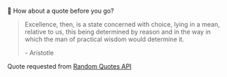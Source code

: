 📣 How about a quote before you go?

> Excellence, then, is a state concerned with choice, lying in a mean, relative to us, this being determined by reason and in the way in which the man of practical wisdom would determine it.
>
> <p>- Aristotle</p>

Quote requested from [Random Quotes API](https://github.com/lukePeavey/quotable)
